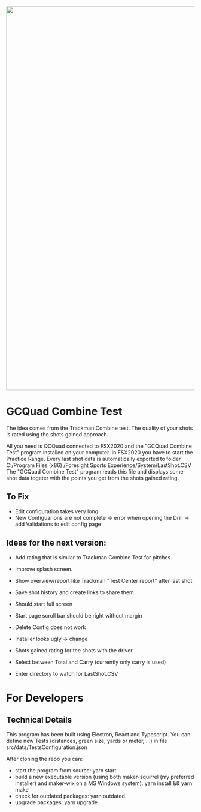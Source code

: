 <img src="https://github.com/christianrehn/GCQuadCombineTest/blob/master/screenshots/210421_GCQuadCombineTest.png" width="1024">

# GCQuad Combine Test

The idea comes from the Trackman Combine test. The quality of your shots is rated using the shots gained approach.

All you need is QCQuad connected to FSX2020 and the "GCQuad Combine Test" program installed on your computer. In FSX2020
you have to start the Practice Range. Every last shot data is automatically exported to folder C:/Program Files (x86)
/Foresight Sports Experience/System/LastShot.CSV The "GCQuad Combine Test" program reads this file and displays some
shot data togeter with the points you get from the shots gained rating.

## To Fix

* Edit configuration takes very long
* New Configuarions are not complete -> error when opening the Drill -> add Validations to edit config page

## Ideas for the next version:

* Add rating that is similar to Trackman Combine Test for pitches.
* Improve splash screen.
* Show overview/report like Trackman "Test Center report" after last shot
* Save shot history and create links to share them
* Should start full screen
* Start page scroll bar should be right without margin
* Delete Config does not work
* Installer looks ugly -> change

* Shots gained rating for tee shots with the driver
* Select between Total and Carry (currently only carry is used)
* Enter directory to watch for LastShot.CSV

# For Developers

## Technical Details

This program has been built using Electron, React and Typescript. You can define new Tests (distances, green size, yards
or meter, ...) in file src/data/TestsConfiguration.json

After cloning the repo you can:

* start the program from source: yarn start
* build a new executable version (using both maker-squirrel (my preferred installer) and maker-wix on a MS Windows
  system): yarn install && yarn make
* check for outdated packages: yarn outdated
* upgrade packages: yarn upgrade
